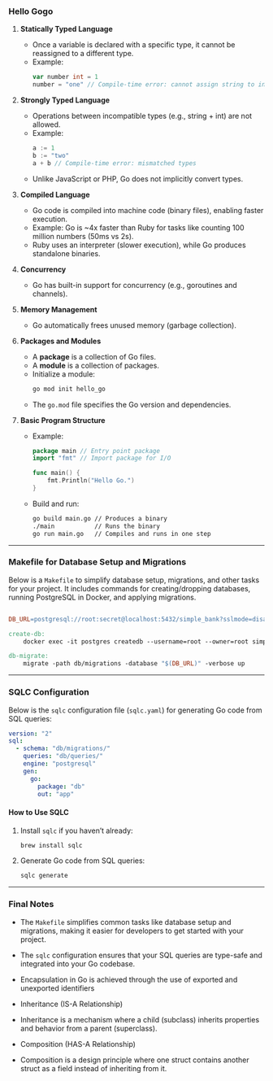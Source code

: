 ### **Hello Gogo**

1. **Statically Typed Language**
   - Once a variable is declared with a specific type, it cannot be reassigned to a different type.
   - Example:
     ```go
     var number int = 1
     number = "one" // Compile-time error: cannot assign string to int
     ```

2. **Strongly Typed Language**
   - Operations between incompatible types (e.g., string + int) are not allowed.  
   - Example:
     ```go
     a := 1
     b := "two"
     a + b // Compile-time error: mismatched types
     ```
   - Unlike JavaScript or PHP, Go does not implicitly convert types.

3. **Compiled Language**
   - Go code is compiled into machine code (binary files), enabling faster execution.
   - Example: Go is ~4x faster than Ruby for tasks like counting 100 million numbers (50ms vs 2s).
   - Ruby uses an interpreter (slower execution), while Go produces standalone binaries.

4. **Concurrency**
   - Go has built-in support for concurrency (e.g., goroutines and channels).

5. **Memory Management**
   - Go automatically frees unused memory (garbage collection).

6. **Packages and Modules**
   - A **package** is a collection of Go files.
   - A **module** is a collection of packages.
   - Initialize a module:
     ```bash
     go mod init hello_go
     ```
   - The `go.mod` file specifies the Go version and dependencies.

7. **Basic Program Structure**
   - Example:
     ```go
     package main // Entry point package
     import "fmt" // Import package for I/O

     func main() {
         fmt.Println("Hello Go.")
     }
     ```
   - Build and run:
     ```bash
     go build main.go // Produces a binary
     ./main           // Runs the binary
     go run main.go   // Compiles and runs in one step
     ```

---

### **Makefile for Database Setup and Migrations**

Below is a `Makefile` to simplify database setup, migrations, and other tasks for your project. It includes commands for creating/dropping databases, running PostgreSQL in Docker, and applying migrations.

```makefile

DB_URL=postgresql://root:secret@localhost:5432/simple_bank?sslmode=disable

create-db:
	docker exec -it postgres createdb --username=root --owner=root simple_bank

db-migrate:
	migrate -path db/migrations -database "$(DB_URL)" -verbose up

```
---

### **SQLC Configuration**

Below is the `sqlc` configuration file (`sqlc.yaml`) for generating Go code from SQL queries:

```yaml
version: "2"
sql:
  - schema: "db/migrations/"
    queries: "db/queries/"
    engine: "postgresql"
    gen:
      go:
        package: "db"
        out: "app"
```

#### **How to Use SQLC**
1. Install `sqlc` if you haven’t already:  
   ```bash
   brew install sqlc
   ```

2. Generate Go code from SQL queries:  
   ```bash
   sqlc generate
   ```

---

### **Final Notes**
- The `Makefile` simplifies common tasks like database setup and migrations, making it easier for developers to get started with your project.
- The `sqlc` configuration ensures that your SQL queries are type-safe and integrated into your Go codebase.



- Encapsulation in Go is achieved through the use of exported and unexported identifiers


- Inheritance (IS-A Relationship)
- Inheritance is a mechanism where a child (subclass) inherits properties and behavior from a parent (superclass).

- Composition (HAS-A Relationship)
- Composition is a design principle where one struct contains another struct as a field instead of inheriting from it.